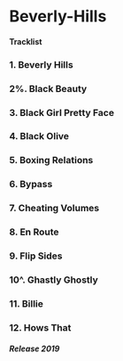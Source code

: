 # Beverly-Hills

#### Tracklist

### 1. Beverly Hills
### 2%. Black Beauty
### 3. Black Girl Pretty Face
### 4. Black Olive
### 5. Boxing Relations
### 6. Bypass
### 7. Cheating Volumes
### 8. En Route
### 9. Flip Sides
### 10^. Ghastly Ghostly
### 11. Billie
### 12. Hows That

##### Release 2019
